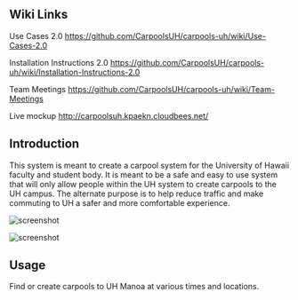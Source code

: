Wiki Links
-------------

Use Cases 2.0
https://github.com/CarpoolsUH/carpools-uh/wiki/Use-Cases-2.0

Installation Instructions 2.0
https://github.com/CarpoolsUH/carpools-uh/wiki/Installation-Instructions-2.0

Team Meetings
https://github.com/CarpoolsUH/carpools-uh/wiki/Team-Meetings

Live mockup
http://carpoolsuh.kpaekn.cloudbees.net/

Introduction
--------------

This system is meant to create a carpool system for the University of Hawaii faculty and student body. It is meant to be a safe and easy to use system that will only allow people within the UH system to create carpools to the UH campus. The alternate purpose is to help reduce traffic and make commuting to UH a safer and more comfortable experience.

![screenshot](https://raw.github.com/CarpoolsUH/ui-mockup/gh-pages/img/cover.png)

![screenshot](https://raw.github.com/CarpoolsUH/ui-mockup/gh-pages/img/main.png)

Usage
--------------
Find or create carpools to UH Manoa at various times and locations.
